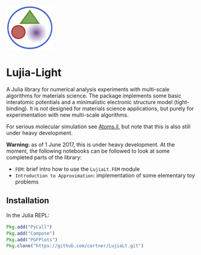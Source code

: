

![lujia-logo](./docs/logo-small.png)

# Lujia-Light

A Julia library for numerical analysis experiments with
multi-scale algorithms for materials science. The package
implements some basic interatomic potentials
and a minimalistic electronic structure model (tight-binding).
It is *not* designed for materials science applications,
but purely for experimentation with new multi-scale algorithms.

For serious molecular simulation see
[Atoms.jl](https://github.com/libAtoms/Atoms.jl), but note that
this is also still under heavy development.

**Warning:** as of 1 June 2017, this is under heavy development. At the
moment, the following notebooks can be followed to look at some
completed parts of the library:

* `FEM`: brief intro how to use the `LujiaLt.FEM` module
* `Introduction to Approximation`: implementation of some elementary toy problems

## Installation

In the Julia REPL:
```jl
Pkg.add("PyCall")
Pkg.add("Compose")
Pkg.add("PGFPlots")
Pkg.clone("https://github.com/cortner/LujiaLt.git")
```

<!-- ## Examples

For now, please see the `IJulia` notebooks in the
`./notebooks` folder. -->
